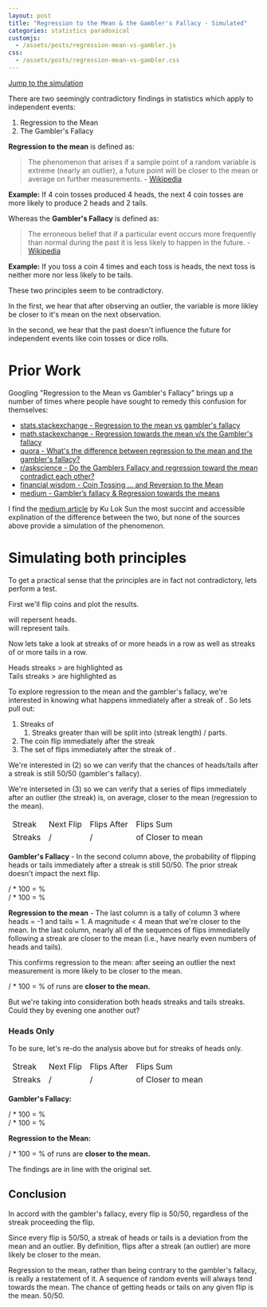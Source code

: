 ```yaml
---
layout: post
title: "Regression to the Mean & the Gambler's Fallacy - Simulated"
categories: statistics paradoxical
customjs:
  - /assets/posts/regression-mean-vs-gambler.js
css:
  - /assets/posts/regression-mean-vs-gambler.css
---
```


[Jump to the simulation](#simulating-both-principles)

There are two seemingly contradictory findings in statistics which apply to independent events:

1. Regression to the Mean
2. The Gambler's Fallacy

**Regression to the mean** is defined as:

> The phenomenon that arises if a sample point of a random variable is extreme (nearly an outlier), a future point will be closer to the mean or average on further measurements. - [Wikipedia](https://en.wikipedia.org/wiki/Regression_toward_the_mean#:~:text=In%20statistics%2C%20regression%20toward%20the,or%20average%20on%20further%20measurements.)

**Example:** If 4 coin tosses produced 4 heads, the next 4 coin tosses are more likely to produce 2 heads and 2 tails.

Whereas the **Gambler's Fallacy** is defined as:

> The erroneous belief that if a particular event occurs more frequently than normal during the past it is less likely to happen in the future. - [Wikipedia](https://en.wikipedia.org/wiki/Gambler%27s_fallacy)

**Example:** If you toss a coin 4 times and each toss is heads, the next toss is neither more nor less likely to be tails.

These two principles seem to be contradictory.

In the first, we hear that after observing an outlier, the variable is more likley be closer to it's mean on the next observation.

In the second, we hear that the past doesn't influence the future for independent events like coin tosses or dice rolls.

# Prior Work

Googling "Regression to the Mean vs Gambler's Fallacy" brings up a number of times where people have sought to remedy this confusion for themselves:

* [stats.stackexchange - Regression to the mean vs gambler's fallacy](https://stats.stackexchange.com/questions/204397/regression-to-the-mean-vs-gamblers-fallacy)
* [math.stackexchange - Regression towards the mean v/s the Gambler's fallacy](https://math.stackexchange.com/questions/433492/regression-towards-the-mean-v-s-the-gamblers-fallacy)
* [quora - What's the difference between regression to the mean and the gambler's fallacy?](https://www.quora.com/Whats-the-difference-between-regression-to-the-mean-and-the-gamblers-fallacy)
* [r/askscience - Do the Gamblers Fallacy and regression toward the mean contradict each other?](https://www.reddit.com/r/askscience/comments/340ulx/do_the_gamblers_fallacy_and_regression_toward_the/)
* [financial wisdom - Coin Tossing ... and Reversion to the Mean](https://www.financialwisdomforum.org/gummy-stuff/coin-tossing.htm)
* [medium - Gambler’s fallacy & Regression towards the means](https://medium.com/@sundaykuloksun/gamblers-fallacy-regression-towards-the-means-ae538ace8318)

I find the [medium article]([medium](https://medium.com/@sundaykuloksun/gamblers-fallacy-regression-towards-the-means-ae538ace8318)) by Ku Lok Sun the most succint and accessible explination of the difference between the two, but none of the sources above provide a simulation of the phenomenon.

# Simulating both principles

To get a practical sense that the principles are in fact not contradictory, lets perform a test.

First we'll flip <i data-bind="num_coins"></i> coins and plot the results.

<span class="coin side-H"></span> will repersent heads.<br/>
<span class="coin side-T"></span> will represent tails.

<div class="coin-chart" data-bind="coin_chart"></div>

Now lets take a look at streaks of <i data-bind="run_length"></i> or more heads in a row as well as streaks of <i data-bind="run_length"></i> or more tails in a row.

Heads streaks ><i data-bind="run_length"></i> are highlighted as <span class="coin side-H run"></span><br/>Tails streaks ><i data-bind="run_length"></i> are highlighted as <span class="coin side-T run"></span>

<div class="coin-chart" data-bind="run_chart"></div>

To explore regression to the mean and the gambler's fallacy, we're interested in knowing what happens immediately after a streak of <i data-bind="run_length"></i>. So lets pull out:

1. Streaks of <i data-bind="run_length"></i>
   1. Streaks greater than <i data-bind="run_length"></i> will be split into (streak length) / <i data-bind="run_length"></i> parts.
2. The coin flip immediately after the streak
3. The set of <i data-bind="run_length"></i> flips immediately after the streak of <i data-bind="run_length"></i>.

We're interested in (2) so we can verify that the chances of heads/tails after a streak is still 50/50 (gambler's fallacy).

We're interseted in (3) so we can verify that a series of flips immediately after an outlier (the streak) is, on average, closer to the mean (regression to the mean).

<table class="run-list">
  <thead>
    <tr>
      <td>Streak</td>
      <td>Next Flip</td>
      <td><i data-bind="run_length"></i> Flips After</td>
      <td><i data-bind="run_length"></i> Flips Sum</td>
    </tr>
  </thead>
  <tbody data-bind="run_list">
  </tbody>
  <tfoot>
    <tr>
      <td><i data-bind="num_runs"></i> Streaks</td>
      <td>
        <i data-bind="after_run_heads"></i> <span class="coin side-H"></span> /
        <i data-bind="after_run_tails"></i> <span class="coin side-T"></span>
      </td>
      <td>
        <i data-bind="seq_after_run_heads"></i> <span class="coin side-H"></span> /
        <i data-bind="seq_after_run_tails"></i> <span class="coin side-T"></span>
      </td>
      <td>
        <i data-bind="num_seq_closer_to_mean"></i> of <i data-bind="num_runs"></i> Closer to mean
      </td>
    </tr>
  </tfoot>
</table>

**Gambler's Fallacy** - In the second column above, the probability of flipping heads or tails immediately after a streak is still 50/50. The prior streak doesn't impact the next flip.

<i data-bind="after_run_heads"></i> / <i data-bind="num_runs"></i> * 100 =
<i data-bind="after_run_heads_pct"></i>% <span class="coin side-H"></span>
<br/>
<i data-bind="after_run_tails"></i> / <i data-bind="num_runs"></i> * 100 =
<i data-bind="after_run_tails_pct"></i>% <span class="coin side-T"></span>

**Regression to the mean** - The last column is a tally of column 3 where heads = -1 and tails = 1. A magnitude < 4 mean that we're closer to the mean. In the last column, nearly all of the sequences of flips immediatelly following a streak are closer to the mean (i.e., have nearly even numbers of heads and tails).

This confirms regression to the mean: after seeing an outlier the next measurement is more likely to be closer to the mean.

<i data-bind="num_seq_closer_to_mean"></i> / <i data-bind="num_runs"></i> * 100 =
<i data-bind="num_seq_closer_to_mean_pct"></i>% of runs are **closer to the mean.**

But we're taking into consideration both heads streaks and tails streaks. Could they by evening one another out?

### Heads Only

To be sure, let's re-do the analysis above but for streaks of heads only.

<table class="run-list">
  <thead>
    <tr>
      <td>Streak</td>
      <td>Next Flip</td>
      <td><i data-bind="run_length"></i> Flips After</td>
      <td><i data-bind="run_length"></i> Flips Sum</td>
    </tr>
  </thead>
  <tbody data-bind="heads_run_list">
  </tbody>
  <tfoot>
    <tr>
      <td><i data-bind="heads_num_runs"></i> Streaks</td>
      <td>
        <i data-bind="heads_after_run_heads"></i> <span class="coin side-H"></span> /
        <i data-bind="heads_after_run_tails"></i> <span class="coin side-T"></span>
      </td>
      <td>
        <i data-bind="heads_seq_after_run_heads"></i> <span class="coin side-H"></span> /
        <i data-bind="heads_seq_after_run_tails"></i> <span class="coin side-T"></span>
      </td>
      <td>
        <i data-bind="heads_num_seq_closer_to_mean"></i> of <i data-bind="heads_num_runs"></i> Closer to mean
      </td>
    </tr>
  </tfoot>
</table>

**Gambler's Fallacy:**

<i data-bind="heads_after_run_heads"></i> / <i data-bind="heads_num_runs"></i> * 100 =
<i data-bind="heads_after_run_heads_pct"></i>% <span class="coin side-H"></span>
<br/>
<i data-bind="heads_after_run_tails"></i> / <i data-bind="heads_num_runs"></i> * 100 =
<i data-bind="heads_after_run_tails_pct"></i>% <span class="coin side-T"></span>

**Regression to the Mean:**

<i data-bind="heads_num_seq_closer_to_mean"></i> / <i data-bind="heads_num_runs"></i> * 100 =
<i data-bind="heads_num_seq_closer_to_mean_pct"></i>% of runs are **closer to the mean.**

The findings are in line with the original set.

## Conclusion

In accord with the gambler's fallacy, every flip is 50/50, regardless of the streak proceeding the flip.

Since every flip is 50/50, a streak of heads or tails is a deviation from the mean and an outlier. By definition, flips after a streak (an outlier) are more likely be closer to the mean.

Regression to the mean, rather than being contrary to the gambler's fallacy, is really a restatement of it. A sequence of random events will always tend towards the mean. The chance of getting heads or tails on any given flip is the mean. 50/50.

